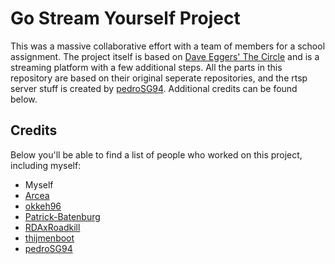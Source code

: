 # Go Stream Yourself Project
This was a massive collaborative effort with a team of members for a school assignment. The project itself is based on [Dave Eggers' The Circle](https://en.wikipedia.org/wiki/The_Circle_(Eggers_novel)) and is a streaming platform with a few additional steps. All the parts in this repository are based on their original seperate repositories, and the rtsp server stuff is created by [pedroSG94](https://github.com/pedroSG94). Additional credits can be found below.

## Credits
Below you'll be able to find a list of people who worked on this project, including myself:

- Myself
- [Arcea](https://github.com/Arcea)
- [okkeh96](https://github.com/okkeh96)
- [Patrick-Batenburg](https://github.com/Patrick-Batenburg)
- [RDAxRoadkill](https://github.com/RDAxRoadkill)
- [thijmenboot](https://github.com/thijmenboot)
- [pedroSG94](https://github.com/pedroSG94)
